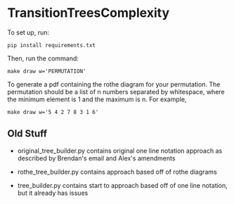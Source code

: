 # TransitionTreesComplexity

To set up, run:

```
pip install requirements.txt
```

Then, run the command:

```
make draw w='PERMUTATION'
```

To generate a pdf containing the rothe diagram for your permutation. The permutation should be a list of n numbers separated by whitespace, where the minimum element is 1 and the maximum is n. For example,

```
make draw w='5 4 2 7 8 3 1 6'
```

## Old Stuff

* original_tree_builder.py contains original one line notation approach as described by Brendan's email and Alex's amendments

* rothe_tree_builder.py contains approach based off of rothe diagrams

* tree_builder.py contains start to approach based off of one line notation, but it already has issues